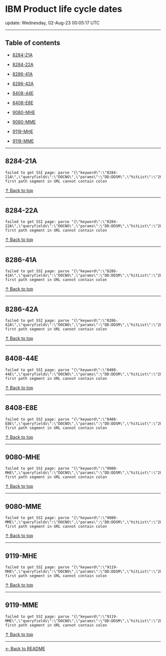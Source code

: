 # IBM Product life cycle dates

update: Wednesday, 02-Aug-23 00:05:17 UTC

---

## Table of contents


- [8284-21A](#8284-21a)

- [8284-22A](#8284-22a)

- [8286-41A](#8286-41a)

- [8286-42A](#8286-42a)

- [8408-44E](#8408-44e)

- [8408-E8E](#8408-e8e)

- [9080-MHE](#9080-mhe)

- [9080-MME](#9080-mme)

- [9119-MHE](#9119-mhe)

- [9119-MME](#9119-mme)


---





## 8284-21A

```
failed to get SSI page: parse "{\"keyword\":\"8284-21A\",\"queryfields\":\"DOCNO\",\"params\":\"DD:DDSM\",\"hitList\":\"20\",\"country\":\"ASP:TW\",\"fr\":\"0\",\"mppefsrt\":\"2\"}": first path segment in URL cannot contain colon
```



[↑ Back to top](#table-of-contents)

---





## 8284-22A

```
failed to get SSI page: parse "{\"keyword\":\"8284-22A\",\"queryfields\":\"DOCNO\",\"params\":\"DD:DDSM\",\"hitList\":\"20\",\"country\":\"ASP:TW\",\"fr\":\"0\",\"mppefsrt\":\"2\"}": first path segment in URL cannot contain colon
```



[↑ Back to top](#table-of-contents)

---





## 8286-41A

```
failed to get SSI page: parse "{\"keyword\":\"8286-41A\",\"queryfields\":\"DOCNO\",\"params\":\"DD:DDSM\",\"hitList\":\"20\",\"country\":\"ASP:TW\",\"fr\":\"0\",\"mppefsrt\":\"2\"}": first path segment in URL cannot contain colon
```



[↑ Back to top](#table-of-contents)

---





## 8286-42A

```
failed to get SSI page: parse "{\"keyword\":\"8286-42A\",\"queryfields\":\"DOCNO\",\"params\":\"DD:DDSM\",\"hitList\":\"20\",\"country\":\"ASP:TW\",\"fr\":\"0\",\"mppefsrt\":\"2\"}": first path segment in URL cannot contain colon
```



[↑ Back to top](#table-of-contents)

---





## 8408-44E

```
failed to get SSI page: parse "{\"keyword\":\"8408-44E\",\"queryfields\":\"DOCNO\",\"params\":\"DD:DDSM\",\"hitList\":\"20\",\"country\":\"ASP:TW\",\"fr\":\"0\",\"mppefsrt\":\"2\"}": first path segment in URL cannot contain colon
```



[↑ Back to top](#table-of-contents)

---





## 8408-E8E

```
failed to get SSI page: parse "{\"keyword\":\"8408-E8E\",\"queryfields\":\"DOCNO\",\"params\":\"DD:DDSM\",\"hitList\":\"20\",\"country\":\"ASP:TW\",\"fr\":\"0\",\"mppefsrt\":\"2\"}": first path segment in URL cannot contain colon
```



[↑ Back to top](#table-of-contents)

---





## 9080-MHE

```
failed to get SSI page: parse "{\"keyword\":\"9080-MHE\",\"queryfields\":\"DOCNO\",\"params\":\"DD:DDSM\",\"hitList\":\"20\",\"country\":\"ASP:TW\",\"fr\":\"0\",\"mppefsrt\":\"2\"}": first path segment in URL cannot contain colon
```



[↑ Back to top](#table-of-contents)

---





## 9080-MME

```
failed to get SSI page: parse "{\"keyword\":\"9080-MME\",\"queryfields\":\"DOCNO\",\"params\":\"DD:DDSM\",\"hitList\":\"20\",\"country\":\"ASP:TW\",\"fr\":\"0\",\"mppefsrt\":\"2\"}": first path segment in URL cannot contain colon
```



[↑ Back to top](#table-of-contents)

---





## 9119-MHE

```
failed to get SSI page: parse "{\"keyword\":\"9119-MHE\",\"queryfields\":\"DOCNO\",\"params\":\"DD:DDSM\",\"hitList\":\"20\",\"country\":\"ASP:TW\",\"fr\":\"0\",\"mppefsrt\":\"2\"}": first path segment in URL cannot contain colon
```



[↑ Back to top](#table-of-contents)

---





## 9119-MME

```
failed to get SSI page: parse "{\"keyword\":\"9119-MME\",\"queryfields\":\"DOCNO\",\"params\":\"DD:DDSM\",\"hitList\":\"20\",\"country\":\"ASP:TW\",\"fr\":\"0\",\"mppefsrt\":\"2\"}": first path segment in URL cannot contain colon
```



[↑ Back to top](#table-of-contents)

---



[← Back to README](./README.md)